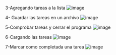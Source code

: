 3-Agregando tareas a la lista
![image](https://github.com/user-attachments/assets/5b8f8bcd-b84d-4bb6-9554-dfe1fce7f5d7)


4- Guardar las tareas en un archivo
 ![image](https://github.com/user-attachments/assets/7776716a-b598-46c6-9530-9c7ff1fde3dc)

5-Comprobar tareas y cerrar el programa
![image](https://github.com/user-attachments/assets/51b784b3-adec-44ad-bea6-14a7409d8388)

6-Cargando las tareas
 ![image](https://github.com/user-attachments/assets/51c88f55-73fb-4e2d-88de-0b54778c6ef7)

7-Marcar como completada una tarea
 ![image](https://github.com/user-attachments/assets/b23d621c-b294-4e6e-97fb-c971ca90c9f6)

